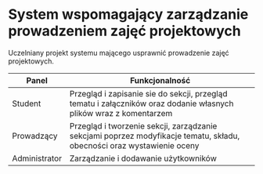 # System wspomagający zarządzanie prowadzeniem zajęć projektowych
 
Uczelniany projekt systemu mającego usprawnić prowadzenie zajęć projektowych.

|Panel| Funkcjonalność |
|---|---|
|Student | Przegląd i zapisanie sie do sekcji, przegląd tematu i załączników oraz dodanie własnych plików wraz z komentarzem |
| Prowadzący | Przegląd i tworzenie sekcji, zarządzanie sekcjami poprzez modyfikacje tematu, składu, obecności oraz wystawienie oceny |
| Administrator | Zarządzanie i dodawanie użytkowników |

